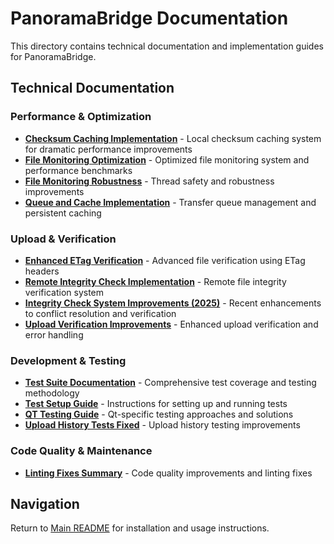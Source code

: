 # PanoramaBridge Documentation

This directory contains technical documentation and implementation guides for PanoramaBridge.

## Technical Documentation

### Performance & Optimization
- **[Checksum Caching Implementation](CHECKSUM_CACHING_SUMMARY.md)** - Local checksum caching system for dramatic performance improvements
- **[File Monitoring Optimization](FILE_MONITORING_OPTIMIZATION.md)** - Optimized file monitoring system and performance benchmarks
- **[File Monitoring Robustness](FILE_MONITORING_ROBUSTNESS_IMPROVEMENTS.md)** - Thread safety and robustness improvements
- **[Queue and Cache Implementation](QUEUE_CACHE_IMPLEMENTATION_SUMMARY.md)** - Transfer queue management and persistent caching

### Upload & Verification
- **[Enhanced ETag Verification](ENHANCED_ETAG_VERIFICATION_SUMMARY.md)** - Advanced file verification using ETag headers
- **[Remote Integrity Check Implementation](REMOTE_INTEGRITY_CHECK_IMPLEMENTATION.md)** - Remote file integrity verification system
- **[Integrity Check System Improvements (2025)](INTEGRITY_CHECK_IMPROVEMENTS_2025.md)** - Recent enhancements to conflict resolution and verification
- **[Upload Verification Improvements](UPLOAD_VERIFICATION_IMPROVEMENTS.md)** - Enhanced upload verification and error handling

### Development & Testing
- **[Test Suite Documentation](TEST_SUITE_SUMMARY.md)** - Comprehensive test coverage and testing methodology
- **[Test Setup Guide](TEST_SETUP.md)** - Instructions for setting up and running tests
- **[QT Testing Guide](QT_TESTING_GUIDE.md)** - Qt-specific testing approaches and solutions
- **[Upload History Tests Fixed](UPLOAD_HISTORY_TESTS_FIXED.md)** - Upload history testing improvements

### Code Quality & Maintenance
- **[Linting Fixes Summary](LINTING_FIXES_SUMMARY.md)** - Code quality improvements and linting fixes

## Navigation

Return to [Main README](../README.md) for installation and usage instructions.
